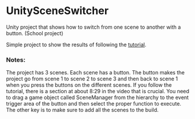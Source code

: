 # UnitySceneSwitcher
Unity project that shows how to switch from one scene to another with a button.  (School project)

Simple project to show the results of following the [tutorial](https://www.youtube.com/watch?v=FSt5xrFHaFU).

### Notes:
The project has 3 scenes.  Each scene has a button.  The button makes the project go from scene 1 to scene 2 to scene 3 and then back to scene 1 when you press the buttons on the different scenes.  If you follow the tutorial, there is a section at about 8:29 in the video that is crucial.  You need to drag a game object called SceneManager from the hierarchy to the event trigger area of the button and then select the proper function to execute.  The other key is to make sure to add all the scenes to the build.
